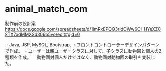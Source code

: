 # animal_match_com

制作前の設計案
https://docs.google.com/spreadsheets/d/1imRxEPQQ3rIdOWw6Ol_HYeXZ02TX7xdMMXSd306b5vo/edit#gid=0

・Java, JSP, MySQL, Bootstrap,
・フロントコントローラーデザインパターンで作成。
・ユーザーは親ユーザークラスに対して、子クラスに動物園と個人の2種類を作成。
　動物園対個人だけではなく、動物園対動物園の取引を実装した。
